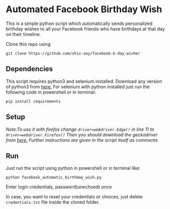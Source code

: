 # Automated Facebook Birthday Wish
This is a simple python script which automatically sends personalized birthday wishes to all your Facebook friends who have birthdays at that day on their timeline.

Clone this repo using 
```
git clone https://github.com/shiv-aay/facebook-b-day-wisher
```
## Dependencies

This script requires python3 and selenium installed. Download any version of python3 from <a href="https://www.python.org/downloads/">here.</a> For selenium with python installed just run the following code in powershell or in terminal:

```
pip install requirements
```

## Setup

<i>Note:To use it with firefox change ```driver=webdriver.Edge()``` in line 11 to  ```driver=webdriver.Firefox()``` Then you should download the geckodriver from <a href="https://github.com/mozilla/geckodriver/releases">here.</a>
 Further instructions are given in the script itself as comments
 </i>

## Run

Just run the script using python in powershell or in terminal like:

```
python facebook_automatic_birthday_wish.py
```
Enter login credentials, password(unechoed) once

In case, you want to reset your credentials or choices, just delete `credentials.txt` file inside the cloned folder.
